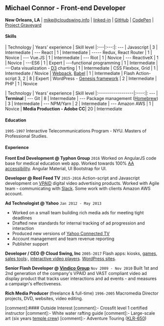 
## Michael Connor - Front-end Developer

**New Orleans, LA** | mike@cloudswing.info |  [linked-in][linkedinURL] | [GitHub][github-link] | [CodePen][codepen] | [Project Graveyard][project-archive]



#### Skills
| Technology | Years' experience | Skill level
|:---|:---:|: ---
| Javascript     | 3 | Intermediate
| --- React     | 1 | Intermediate
| ----- Redux, React Router   | 1 | Novice
| --- Vue.JS     											| 1 | Intermediate
| --- Riot     												| 1 | Novice
| --- ReactiveX | 1 | Novice
| ---ES6      | 1 | Expert
| ---functional programming      | 1 | Intermediate
| ---Data visualization - [D3][d3] charting      | 1 | Intermediate
| CSS Flexbox, Grid     | 1 | Intermediate  / Novice
| [Webpack][webpack], [Babel][babel] | 1 | Intermediate
| Flash Action-script 3, 2   | 8 | Expert
| WordPress - [Genesis framework][genesis]     | 2 | Intermediate
| PHP | 1 | Novice


<!-- BREAK -->

| Technology | Years' experience | Skill level
|:------------------|:----:|: ---
| **Terminal**
| --- Git |  8 | Intermediate
| --- Package management ([Homebrew][brew]) |  3 | Intermediate
| --- NPM/Yarn |  2 | Intermediate
| --- Amazon AWS |  1 | Novice
| **Media Production - Adobe CC**| 20 | Intermediate



#### Education

`1995-1997` Interactive Telecommunications Program - NYU. Masters of Professional Studies.

#### Experience

**Front End Development @ Typhon Group** `2016`
Worked on AngularJS code base for medical education web app. Worked towards 100% [AA accessibility][aria]. Angular Material, UI Bootstrap for UI.

**Developer @ Reel Feed TV** `2015-2016`
Action-script and Javascript development on [VPAID][vpaid] digital video advertising products. Worked with Agile team - communicating with [Slack][slacksite]. Some work with clients Amazon AWS account.

**Ad Technologist @ Yahoo** `Jan 2012 - May 2013`

- Worked on a small team building rich media ads for meeting tight deadlines
- Drafted new standards for internal tracking of ad progression and interaction
- Produced new versions of [Yahoo Connected TV]
- Account management and team revenue reporting
- Publisher support

**Developer / CEO @ Cloud Swing, Inc** `2005-2017`
Flash apps: kiosks, [games][elauder], [sales tools][hyndai]:, [interactive video players][pharma-app]. [WordPress sites][tikun].

**Senior Flash Developer @ [Vindico Group][vindico]** `Nov 2009 - Nov 2010`
Built 1st and 2nd generation of the company's VPAID and VAST compliant video ad display product that tracks user interactions and ad events - and measures a campaign's effectiveness.

**Rich Media Producer** (freelance & full-time) `1996-2005`
Macromedia Director projects, DVD, websites, video editing.


[comment]:#### Outside Interest
[comment]:- Crossfit level 1 certified instructor
[comment]:- White water rafting guide
[comment]:- Large-scale art (six years [temple crew](http://www.thetemplecrew.org/))
[comment]:- Adventure Touring ([KLR-650](https://flic.kr/p/akv8Hk))


[elauder]: http://rocketnumber9.org/sample/esteelauder/ "Estée Lauder"

[linkedinURL]: https://www.linkedin.com/in/michaelgconnor

[hyndai]: http://rocketnumber9.org/developer/touchscreen-kiosk-hyunda/
[hyndai photos]: https://www.flickr.com/photos/rocketnumber9/sets/72157610613514303/show/

[kia]: http://rocketnumber9.org/client/optima/optima.html "Auto App"

[peas]: http://i.imgur.com/44Q9cMXs.jpg
[pharmaapp]: http://i.imgur.com/J7LS14ht.jpg "Pharmaceutical App"

[slack]: http://i.imgur.com/4xxDEUPs.png

[slacksite]: https://slack.com/

[thup games]: http://thup.com/

[vindico]: https://vindico.com/

[vpaid]: https://www.iab.com/guidelines/digital-video-player-ad-interface-definition-vpaid-2-0/

[Yahoo Connected TV]: https://smarttv.yahoo.com/

[zitgame]: http://i.imgur.com/vRHv0Igt.jpg "Face Book Game"

[pharmaAppTumblr]: http://68.media.tumblr.com/tumblr_lnnyjzj10N1qh4spho1_1280.jpg

[project-archive]: http://portfolio.rocketnumber9.org/

[pharma-app]: http://rocketnumber9.org/developer/as3-interactive-video/

[rocket9Dev]: http://rocketnumber9.org/developer/

[eyeblaster-stetchybanner]: http://rocketnumber9.org/client/eyeblaster/stretchableBanner/

[eyeblaster-skyscraper]: http://rocketnumber9.org/client/eyeblaster/stetchableSkyscraper/

[eyeblaster-videomixer]: http://rocketnumber9.org/client/eyeblaster/videomixer/

[digvideo]: http://rocketnumber9.org/client/dig.htm

[contact]: http://rocketnumber9.org/contact/

[github-link]: https://github.com/mconnor

[genesis]: http://www.studiopress.com/faqs/


[gssp]: https://greensock.com/gsap

[brew]: http://brew.sh/

[ng-material]: https://material.angularjs.org

[tikun]: http://www.tikun.stateu.org/

[doucette]: http://chiefdoucette.com/

[githubpic]: ./images/GitHub-Mark-32px.png "Git Hub"

[es6logo]: ./images/es6.svg "ES6"

[vuelogo]: ./images/vue-small.png "Vue.js"
[reactlogo]: ./images/react2.png "React.js"



[uibootstrap]: https://angular-ui.github.io/bootstrap/

[webpack]:http://webpack.github.io/

[babel]:http://babeljs.io/

[vue]:https://vuejs.org/

[pgpkey]:https://twitter.com/cloud_swing/status/842115087632605186

[aurelia]:http://aurelia.io/
[riot]:http://riotjs.com/

[tictactoe]:https://mconnor.github.io/tic-tac-toe/

[aria]:https://developer.mozilla.org/en-US/docs/Web/Accessibility/ARIA

[brew]:https://brew.sh/

[d3]:https://d3js.org/

[codepen]:https://codepen.io/cloudswing
